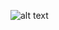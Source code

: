 ![alt text]([https://cdn.discordapp.com/attachments/950922421664370708/1226759133915648031/Stargaze.png?ex=6625ef79&is=66137a79&hm=4c7b998f8f61b711cd42b1bfb87092a0e7d4a253c9e0b87c08512a4eb0889350&](https://github.com/LeafdTK/FilesTemp/releases/download/pc/Stargaze.png))


<!--

**Here are some ideas to get you started:**

🙋‍♀️ A short introduction - what is your organization all about?
🌈 Contribution guidelines - how can the community get involved?
👩‍💻 Useful resources - where can the community find your docs? Is there anything else the community should know?
🍿 Fun facts - what does your team eat for breakfast?
🧙 Remember, you can do mighty things with the power of [Markdown](https://docs.github.com/github/writing-on-github/getting-started-with-writing-and-formatting-on-github/basic-writing-and-formatting-syntax)
-->
